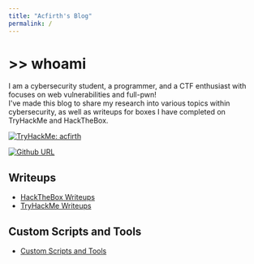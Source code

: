 ```yaml
---
title: "Acfirth's Blog"
permalink: /
---
```


# >> whoami
I am a cybersecurity student, a programmer, and a CTF enthusiast with focuses on web vulnerabilities and full-pwn!\
I've made this blog to share my research into various topics within cybersecurity, as well as writeups for boxes I have completed on TryHackMe and HackTheBox.

<a href="https://tryhackme.com/p/acfirth"><img src="https://tryhackme-badges.s3.amazonaws.com/acfirth.png" alt="TryHackMe: acfirth" /></a>

[![Github URL](https://img.shields.io/github/followers/acfirthh?label=Github&logo=Github&style=for-the-badge)](https://github.com/acfirthh)

## Writeups
- [HackTheBox Writeups](/writeups/hackthebox)
- [TryHackMe Writeups](/writeups/tryhackme)

## Custom Scripts and Tools
- [Custom Scripts and Tools](/tools)